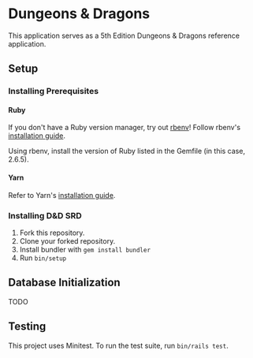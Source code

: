 # Dungeons & Dragons

This application serves as a 5th Edition Dungeons & Dragons reference application.

## Setup

### Installing Prerequisites

#### Ruby

If you don't have a Ruby version manager, try out [rbenv](https://github.com/rbenv/rbenv)! Follow rbenv's [installation guide](https://github.com/rbenv/rbenv#installation).

Using rbenv, install the version of Ruby listed in the Gemfile (in this case, 2.6.5).

#### Yarn

Refer to Yarn's [installation guide](https://yarnpkg.com/en/docs/install).

### Installing D&D SRD

1. Fork this repository.
2. Clone your forked repository.
3. Install bundler with `gem install bundler`
4. Run `bin/setup`

## Database Initialization

TODO

## Testing

This project uses Minitest. To run the test suite, run `bin/rails test`.
